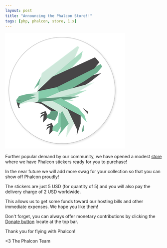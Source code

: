 ```yaml
---
layout: post
title: "Announcing the Phalcon Store!!"
tags: [php, phalcon, store, 1.x]
---
```


![](/assets/files/2013-05-20-phalcon-sticker.png)

Further popular demand by our community, we have opened a modest [store](https://store.phalconphp.com/) where we have Phalcon stickers ready for you to purchase!

In the near future we will add more swag for your collection so that you can show off Phalcon proudly!

<!--more-->
The stickers are just 5 USD (for quantity of 5) and you will also pay the delivery charge of 2 USD worldwide. 

This allows us to get some funds toward our hosting bills and other immediate expenses. We hope you like them!

Don't forget, you can always offer monetary contributions by clicking the [Donate button](https://phalconphp.com/donate) locate at the top bar.

Thank you for flying with Phalcon!


<3 The Phalcon Team
